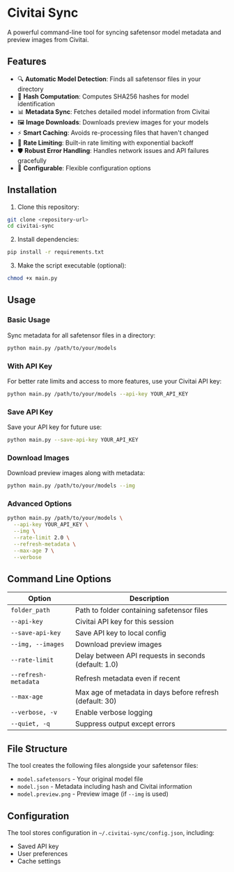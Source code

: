 # Civitai Sync

A powerful command-line tool for syncing safetensor model metadata and preview images from Civitai.

## Features

- 🔍 **Automatic Model Detection**: Finds all safetensor files in your directory
- 🧮 **Hash Computation**: Computes SHA256 hashes for model identification
- 📊 **Metadata Sync**: Fetches detailed model information from Civitai
- 🖼️ **Image Downloads**: Downloads preview images for your models
- ⚡ **Smart Caching**: Avoids re-processing files that haven't changed
- 🔄 **Rate Limiting**: Built-in rate limiting with exponential backoff
- 🛡️ **Robust Error Handling**: Handles network issues and API failures gracefully
- 🔧 **Configurable**: Flexible configuration options

## Installation

1. Clone this repository:
```bash
git clone <repository-url>
cd civitai-sync
```

2. Install dependencies:
```bash
pip install -r requirements.txt
```

3. Make the script executable (optional):
```bash
chmod +x main.py
```

## Usage

### Basic Usage

Sync metadata for all safetensor files in a directory:
```bash
python main.py /path/to/your/models
```

### With API Key

For better rate limits and access to more features, use your Civitai API key:
```bash
python main.py /path/to/your/models --api-key YOUR_API_KEY
```

### Save API Key

Save your API key for future use:
```bash
python main.py --save-api-key YOUR_API_KEY
```

### Download Images

Download preview images along with metadata:
```bash
python main.py /path/to/your/models --img
```

### Advanced Options

```bash
python main.py /path/to/your/models \
  --api-key YOUR_API_KEY \
  --img \
  --rate-limit 2.0 \
  --refresh-metadata \
  --max-age 7 \
  --verbose
```

## Command Line Options

| Option | Description |
|--------|-------------|
| `folder_path` | Path to folder containing safetensor files |
| `--api-key` | Civitai API key for this session |
| `--save-api-key` | Save API key to local config |
| `--img, --images` | Download preview images |
| `--rate-limit` | Delay between API requests in seconds (default: 1.0) |
| `--refresh-metadata` | Refresh metadata even if recent |
| `--max-age` | Max age of metadata in days before refresh (default: 30) |
| `--verbose, -v` | Enable verbose logging |
| `--quiet, -q` | Suppress output except errors |

## File Structure

The tool creates the following files alongside your safetensor files:

- `model.safetensors` - Your original model file
- `model.json` - Metadata including hash and Civitai information
- `model.preview.png` - Preview image (if `--img` is used)

## Configuration

The tool stores configuration in `~/.civitai-sync/config.json`, including:
- Saved API key
- User preferences
- Cache settings

